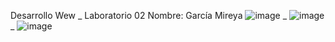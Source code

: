 Desarrollo Wew
_
Laboratorio 02 
Nombre: García Mireya
![image](https://github.com/user-attachments/assets/9f22c78e-a6dc-4222-9422-f118f7e2ad9e)
_
![image](https://github.com/user-attachments/assets/66a5fd91-7764-47ed-b105-1a79b57d0dd9)
_
![image](https://github.com/user-attachments/assets/88350f64-0f0e-4272-87ba-da42088b9637)



